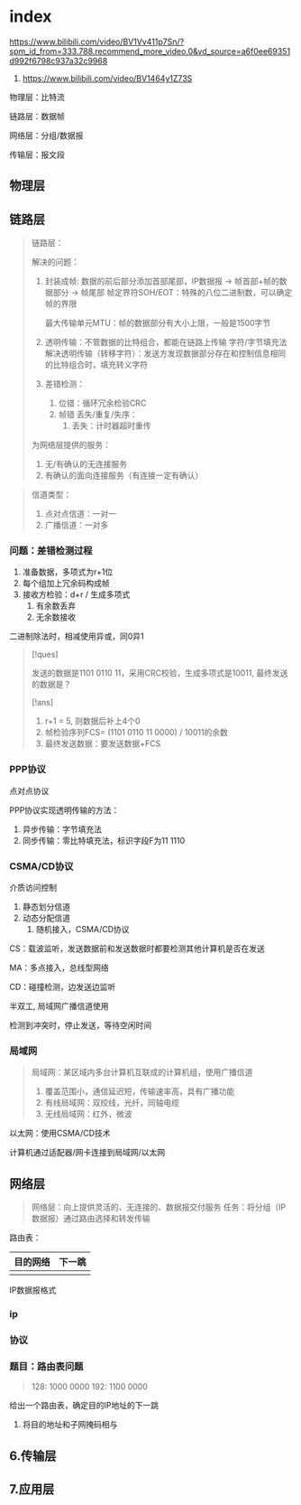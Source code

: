 

# index

https://www.bilibili.com/video/BV1Vv411p7Sn/?spm_id_from=333.788.recommend_more_video.0&vd_source=a6f0ee69351d992f6798c937a32c9968

1. https://www.bilibili.com/video/BV1464y1Z73S



物理层：比特流

链路层：数据帧

网络层：分组/数据报

传输层：报文段



## 物理层



## 链路层

> 链路层：
>
> 解决的问题：
>
> 1. 封装成帧: 数据的前后部分添加首部尾部，IP数据报 → 帧首部+帧的数据部分 → 帧尾部
>     帧定界符SOH/EOT：特殊的八位二进制数，可以确定帧的界限
>
>     最大传输单元MTU：帧的数据部分有大小上限，一般是1500字节
>
> 2. 透明传输：不管数据的比特组合，都能在链路上传输
>     字符/字节填充法解决透明传输（转移字符）：发送方发现数据部分存在和控制信息相同的比特组合时，填充转义字符
>
> 3. 差错检测：
>
>     1. 位错：循环冗余检验CRC
>     2. 帧错 丢失/重复/失序：
>         1. 丢失：计时器超时重传
>
> 为网络层提供的服务：
>
> 1. 无/有确认的无连接服务
> 2. 有确认的面向连接服务（有连接一定有确认）



> 信道类型：
>
> 1. 点对点信道：一对一
> 2. 广播信道：一对多

### 问题：差错检测过程

1. 准备数据，多项式为r+1位
2. 每个组加上冗余码构成帧
3. 接收方检验：d+r / 生成多项式
    1. 有余数丢弃
    2. 无余数接收

二进制除法时，相减使用异或，同0异1

> [!ques]
>
> 发送的数据是1101 0110 11，采用CRC校验，生成多项式是10011, 最终发送的数据是？
>
> [!ans]
>
> 1. r+1 = 5, 则数据后补上4个0
> 2. 帧检验序列FCS= (1101 0110 11 0000) / 10011的余数
> 3. 最终发送数据：要发送数据+FCS



### PPP协议

点对点协议

PPP协议实现透明传输的方法：

1. 异步传输：字节填充法
2. 同步传输：零比特填充法，标识字段F为11 1110

### CSMA/CD协议

介质访问控制

1. 静态划分信道
2. 动态分配信道
    1. 随机接入，CSMA/CD协议

CS：载波监听，发送数据前和发送数据时都要检测其他计算机是否在发送

MA：多点接入，总线型网络

CD：碰撞检测，边发送边监听

半双工, 局域网广播信道使用

检测到冲突时，停止发送，等待空闲时间



### 局域网

> 局域网：某区域内多台计算机互联成的计算机组，使用广播信道
>
> 1. 覆盖范围小，通信延迟短，传输速率高，具有广播功能
> 2. 有线局域网：双绞线，光纤，同轴电缆
> 3. 无线局域网：红外，微波

以太网：使用CSMA/CD技术

计算机通过适配器/网卡连接到局域网/以太网

## 网络层

> 网络层：向上提供灵活的、无连接的、数据报交付服务
> 任务：将分组（IP数据报）通过路由选择和转发传输

路由表：

| 目的网络 | 下一跳 |
| -------- | ------ |
|          |        |

IP数据报格式



### ip

### 协议

### 题目：路由表问题

> 128: 1000 0000
> 192: 1100 0000

给出一个路由表，确定目的IP地址的下一跳

1. 将目的地址和子网掩码相与

## 6.传输层

> 

## 7.应用层